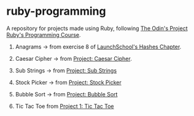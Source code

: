 # ruby-programming

A repository for projects made using Ruby, following [The Odin's Project Ruby's Programming Course](https://www.theodinproject.com/courses/ruby-programming).

1. Anagrams → from exercise 8 of [LaunchSchool's Hashes Chapter](https://launchschool.com/books/ruby/read/hashes).

2. Caesar Cipher → from [Project: Caesar Cipher](https://www.theodinproject.com/courses/ruby-programming/lessons/caesar-cipher).

3. Sub Strings → from [Project: Sub Strings](https://www.theodinproject.com/courses/ruby-programming/lessons/sub-strings?ref=lnav)

4. Stock Picker → from [Project: Stock Picker](https://www.theodinproject.com/courses/ruby-programming/lessons/stock-picker?ref=lnav)

5. Bubble Sort → from [Project: Bubble Sort](https://www.theodinproject.com/courses/ruby-programming/lessons/bubble-sort?ref=lnav)

6. Tic Tac Toe from [Project 1: Tic Tac Toe](https://www.theodinproject.com/courses/ruby-programming/lessons/oop)

